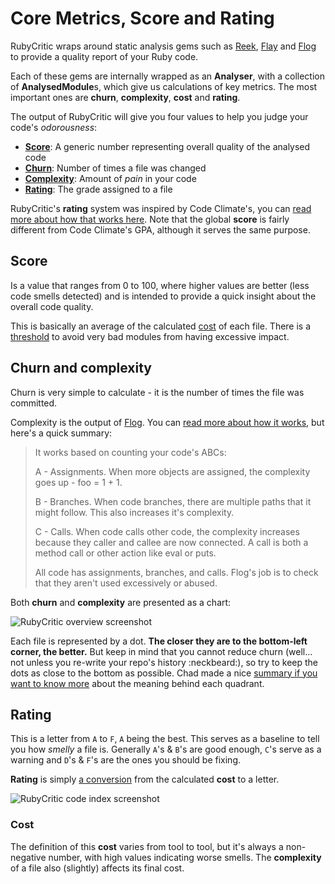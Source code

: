# Core Metrics, Score and Rating

RubyCritic wraps around static analysis gems such as [Reek][2], [Flay][3] and [Flog][4] to provide a quality report of your Ruby code.

Each of these gems are internally wrapped as an **Analyser**, with a collection of **AnalysedModule**s, which give us calculations of key metrics.
The most important ones are **churn**, **complexity**, **cost** and **rating**.

The output of RubyCritic will give you four values to help you judge your code's _odorousness_:

- [**Score**](#score): A generic number representing overall quality of the analysed code
- [**Churn**](#churn-and-complexity): Number of times a file was changed
- [**Complexity**](#churn-and-complexity): Amount of _pain_ in your code
- [**Rating**](#rating): The grade assigned to a file

RubyCritic's **rating** system was inspired by Code Climate's, you can [read more about how that works here][1].
Note that the global **score** is fairly different from Code Climate's GPA, although it serves the same purpose.

## Score

Is a value that ranges from 0 to 100, where higher values are better (less code smells detected) and is intended to provide a quick insight about the overall code quality.

This is basically an average of the calculated [cost](#cost) of each file.
There is a [threshold][6] to avoid very bad modules from having excessive impact.

## Churn and complexity

Churn is very simple to calculate - it is the number of times the file was committed.

Complexity is the output of [Flog][4]. You can [read more about how it works][7], but here's a quick summary:

> It works based on counting your code's ABCs:
>
> A - Assignments. When more objects are assigned, the complexity goes up - foo = 1 + 1.
>
> B - Branches. When code branches, there are multiple paths that it might follow. This also increases it's complexity.
>
> C - Calls. When code calls other code, the complexity increases because they caller and callee are now connected. A call is both a method call or other action like eval or puts.
>
> All code has assignments, branches, and calls. Flog's job is to check that they aren't used excessively or abused.

Both **churn** and **complexity** are presented as a chart:

![RubyCritic overview screenshot](/images/churn-vs-complexity.png)

Each file is represented by a dot. **The closer they are to the bottom-left corner, the better.**
But keep in mind that you cannot reduce churn (well... not unless you re-write your repo's history :neckbeard:), so try to keep the dots as close to the bottom as possible.
Chad made a nice [summary if you want to know more][8] about the meaning behind each quadrant.


## Rating

This is a letter from `A` to `F`, `A` being the best. This serves as a baseline to tell you how *smelly* a file is.
Generally `A`'s & `B`'s are good enough, `C`'s serve as a warning and `D`'s & `F`'s are the ones you should be fixing.

**Rating** is simply [a conversion][5] from the calculated **cost** to a letter.

![RubyCritic code index screenshot](/images/rating.png)

### Cost

The definition of this **cost** varies from tool to tool, but it's always a non-negative number, with high values indicating worse smells.
The **complexity** of a file also (slightly) affects its final cost.


[1]: https://gist.github.com/brynary/21369b5892525e1bd102
[2]: https://github.com/troessner/reek
[3]: https://github.com/seattlerb/flay
[4]: https://github.com/seattlerb/flog
[5]: https://github.com/whitesmith/rubycritic/blob/master/lib/rubycritic/core/rating.rb
[6]: https://github.com/whitesmith/rubycritic/blob/master/lib/rubycritic/core/analysed_modules_collection.rb
[7]: http://www.railsinside.com/tutorials/487-how-to-score-your-rails-apps-complexity-before-refactoring.html
[8]: https://github.com/chad/turbulence#hopefully-meaningful-metrics

